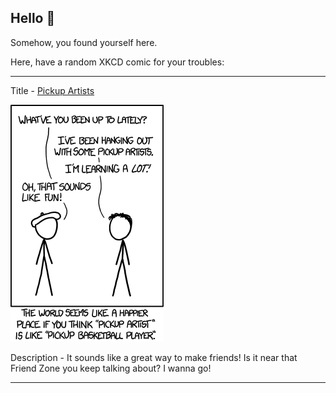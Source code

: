 ## Hello 👀

Somehow, you found yourself here.

Here, have a random XKCD comic for your troubles:

-----------------------------------

Title - [Pickup Artists](https://xkcd.com/1178)

![Pickup Artists](./random_comic.png)

Description - It sounds like a great way to make friends! Is it near that Friend Zone you keep talking about? I wanna go!

-----------------------------------